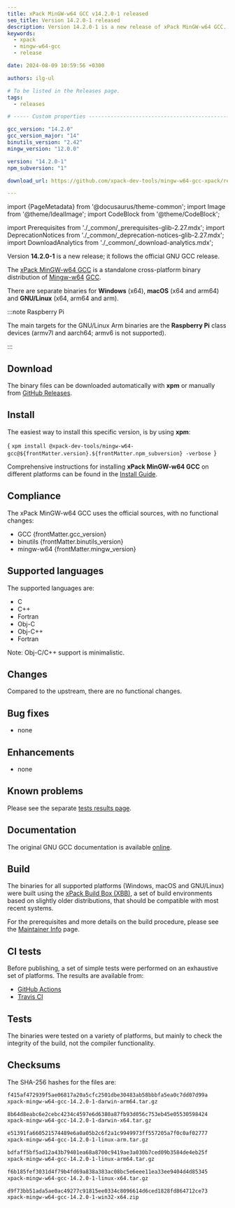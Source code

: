 ```yaml
---
title: xPack MinGW-w64 GCC v14.2.0-1 released
seo_title: Version 14.2.0-1 released
description: Version 14.2.0-1 is a new release of xPack MinGW-w64 GCC.
keywords:
  - xpack
  - mingw-w64-gcc
  - release

date: 2024-08-09 10:59:56 +0300

authors: ilg-ul

# To be listed in the Releases page.
tags:
  - releases

# ----- Custom properties -----------------------------------------------------

gcc_version: "14.2.0"
gcc_version_major: "14"
binutils_version: "2.42"
mingw_version: "12.0.0"

version: "14.2.0-1"
npm_subversion: "1"

download_url: https://github.com/xpack-dev-tools/mingw-w64-gcc-xpack/releases/tag/v14.2.0-1/

---
```


import {PageMetadata} from '@docusaurus/theme-common';
import Image from '@theme/IdealImage';
import CodeBlock from '@theme/CodeBlock';

import Prerequisites from './_common/_prerequisites-glib-2.27.mdx';
import DeprecationNotices from './_common/_deprecation-notices-glib-2.27.mdx';
import DownloadAnalytics from './_common/_download-analytics.mdx';

Version **14.2.0-1** is a new release; it follows the official GNU GCC release.

<!-- truncate -->

<PageMetadata title={frontMatter.seo_title} />

The [xPack MinGW-w64 GCC](https://xpack-dev-tools.github.io/mingw-w64-gcc-xpack/)
is a standalone cross-platform binary distribution of
[Mingw-w64](https://www.mingw-w64.org)
[GCC](https://gcc.gnu.org).

There are separate binaries for **Windows** (x64),
**macOS** (x64 and arm64)
and **GNU/Linux** (x64, arm64 and arm).

:::note Raspberry Pi

The main targets for the GNU/Linux Arm
binaries are the **Raspberry Pi** class devices (armv7l and aarch64;
armv6 is not supported).

:::

## Download

The binary files can be downloaded automatically with **xpm** or manually
from <a href={frontMatter.download_url}>GitHub Releases</a>.

<Prerequisites/>

## Install

The easiest way to install this specific version, is by using **xpm**:

<CodeBlock language="console"> {
`xpm install @xpack-dev-tools/mingw-w64-gcc@${frontMatter.version}.${frontMatter.npm_subversion} -verbose
`} </CodeBlock>

Comprehensive instructions for installing **xPack MinGW-w64 GCC** on different platforms
can be found in the [Install Guide](/docs/install/).

## Compliance

The xPack MinGW-w64 GCC uses the official sources,
with no functional changes:

- GCC {frontMatter.gcc_version}
- binutils {frontMatter.binutils_version}
- mingw-w64 {frontMatter.mingw_version}

## Supported languages

The supported languages are:

- C
- C++
- Fortran
- Obj-C
- Obj-C++
- Fortran

Note: Obj-C/C++ support is minimalistic.

## Changes

Compared to the upstream, there are no functional changes.

## Bug fixes

- none

## Enhancements

- none

## Known problems

Please see the separate
[tests results page](/docs/tests/14.2.0-1/).

## Documentation

The original GNU GCC documentation is available
[online](https://gcc.gnu.org/onlinedocs/).

## Build

The binaries for all supported platforms
(Windows, macOS and GNU/Linux) were built using the
[xPack Build Box (XBB)](https://xpack.github.io/xbb/), a set
of build environments based on slightly older distributions, that should be
compatible with most recent systems.

For the prerequisites and more details on the build procedure, please see the
[Maintainer Info](/docs/maintainer/) page.

## CI tests

Before publishing, a set of simple tests were performed on an exhaustive
set of platforms. The results are available from:

- [GitHub Actions](https://github.com/xpack-dev-tools/mingw-w64-gcc-xpack/actions/)
- [Travis CI](https://app.travis-ci.com/github/xpack-dev-tools/mingw-w64-gcc-xpack/builds/)

## Tests

The binaries were tested on a variety of platforms,
but mainly to check the integrity of the
build, not the compiler functionality.

## Checksums

The SHA-256 hashes for the files are:

```txt
f415af472939f5ae06817a20a5cfc2501dbe30483ab58bbbfa5ea0c7dd07d99a
xpack-mingw-w64-gcc-14.2.0-1-darwin-arm64.tar.gz

8b64d8eabc6e2cebc4234c4597e6d6380a87fb93d056c753eb45e05530598424
xpack-mingw-w64-gcc-14.2.0-1-darwin-x64.tar.gz

e51391fa660521574489e6a0a05b2c6f2a1c9949973ff557205a7f0c0af02777
xpack-mingw-w64-gcc-14.2.0-1-linux-arm.tar.gz

bdfaff5bf5ad12a43b79401ea68a8700c9419ae3a030b7ced09b3584de4eb25f
xpack-mingw-w64-gcc-14.2.0-1-linux-arm64.tar.gz

f6b185fef3031d4f79b4fd69a838a383ac08bc5e6eee11ea33ee9404d4d85345
xpack-mingw-w64-gcc-14.2.0-1-linux-x64.tar.gz

d9f73bb51ada5ae0ac49277c91815ee0334c8096614d6ced1828fd864712ce73
xpack-mingw-w64-gcc-14.2.0-1-win32-x64.zip

```

<DeprecationNotices/>

<DownloadAnalytics version={frontMatter.version}/>
